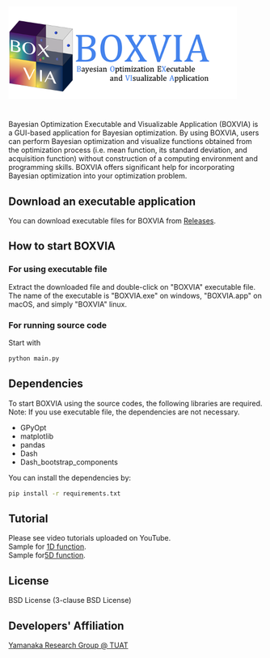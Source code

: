 ![Title](./src/assets/title.png "Title")
# 
Bayesian Optimization Executable and Visualizable Application (BOXVIA) is a GUI-based application for Bayesian optimization. By using BOXVIA, users can perform Bayesian optimization and visualize functions obtained from the optimization process (i.e. mean function, its standard deviation, and acquisition function) without construction of a computing environment and programming skills. BOXVIA offers significant help for incorporating Bayesian optimization into your optimization problem.

## Download an executable application
You can download executable files for BOXVIA from [Releases](https://github.com/Yamanaka-Lab-TUAT/BOXVIA/releases).

## How to start BOXVIA
### For using executable file
Extract the downloaded file and  double-click on "BOXVIA" executable file. <br>
The name of the executable is "BOXVIA.exe" on windows, "BOXVIA.app" on macOS, and simply "BOXVIA"  linux.

### For running source code
 Start with
```bash
python main.py
```

## Dependencies 
To start BOXVIA using the source codes, the following libraries are required. <br>
Note: If you use executable file, the dependencies are not necessary. <br>

- GPyOpt
- matplotlib
- pandas
- Dash
- Dash_bootstrap_components


You can install the dependencies by:
```bash
pip install -r requirements.txt
```

## Tutorial
Please see video tutorials uploaded on YouTube. <br>
Sample for [1D function](https://www.youtube.com/watch?v=ljzGmVSf16U). <br>
Sample for[5D function](https://www.youtube.com/watch?v=merYNmawvkw).

## License
BSD License (3-clause BSD License)

## Developers' Affiliation
[Yamanaka Research Group @ TUAT](http://web.tuat.ac.jp/~yamanaka/)
